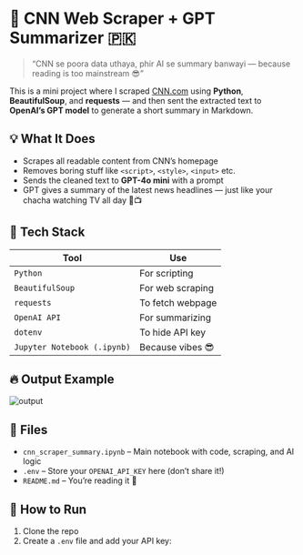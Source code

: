 # 📰 CNN Web Scraper + GPT Summarizer 🇵🇰

> “CNN se poora data uthaya, phir AI se summary banwayi — because reading is too mainstream 😎”

This is a mini project where I scraped [CNN.com](https://www.cnn.com) using **Python**, **BeautifulSoup**, and **requests** — and then sent the extracted text to **OpenAI’s GPT model** to generate a short summary in Markdown.

## 💡 What It Does

- Scrapes all readable content from CNN’s homepage  
- Removes boring stuff like `<script>`, `<style>`, `<input>` etc.
- Sends the cleaned text to **GPT-4o mini** with a prompt
- GPT gives a summary of the latest news headlines — just like your chacha watching TV all day 👴📺

## 🧠 Tech Stack

| Tool | Use |
|------|-----|
| `Python` | For scripting |
| `BeautifulSoup` | For web scraping |
| `requests` | To fetch webpage |
| `OpenAI API` | For summarizing |
| `dotenv` | To hide API key |
| `Jupyter Notebook (.ipynb)` | Because vibes 😎 |

## 🔥 Output Example

![output](output_screenshot.png) <!-- (Optional: Add a screenshot if available) -->

## 📁 Files

- `cnn_scraper_summary.ipynb` – Main notebook with code, scraping, and AI logic
- `.env` – Store your `OPENAI_API_KEY` here (don’t share it!)
- `README.md` – You’re reading it 👀

## 🚀 How to Run

1. Clone the repo  
2. Create a `.env` file and add your API key:
